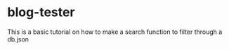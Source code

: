 # blog-tester
This is a basic tutorial on how to make a search function to filter through a db.json
